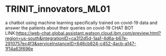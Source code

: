 # TRINIT_innovators_ML01
 a chatbot using machine learning specifically trained on covid-19 data and answer the patients about their queries on covid-19
CHAT BOT LINK:https://web-chat.global.assistant.watson.cloud.ibm.com/preview.html?region=us-south&integrationID=ca312d5d-1aa1-4d6a-b67e-2910757ec4f3&serviceInstanceID=646cb824-c452-4acb-a147-1f14a63f696e
